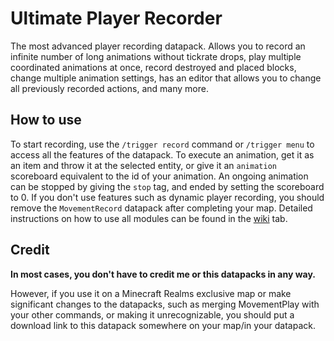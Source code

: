 # Ultimate Player Recorder
The most advanced player recording datapack. Allows you to record an infinite number of long animations without tickrate drops, play multiple coordinated animations at once, record destroyed and placed blocks, change multiple animation settings, has an editor that allows you to change all previously recorded actions, and many more.

## How to use
To start recording, use the ``/trigger record`` command or ``/trigger menu`` to access all the features of the datapack. To execute an animation, get it as an item and throw it at the selected entity, or give it an ``animation`` scoreboard equivalent to the id of your animation. An ongoing animation can be stopped by giving the ``stop`` tag, and ended by setting the scoreboard to 0. If you don't use features such as dynamic player recording, you should remove the ``MovementRecord`` datapack after completing your map. Detailed instructions on how to use all modules can be found in the [wiki](https://github.com/Kalendarz2/Ultimate-Player-Recorder/wiki) tab.

## Credit

**In most cases, you don't have to credit me or this datapacks in any way.**

However, if you use it on a Minecraft Realms exclusive map or make significant changes to the datapacks,
such as merging MovementPlay with your other commands, or making it unrecognizable, you should put
a download link to this datapack somewhere on your map/in your datapack.
